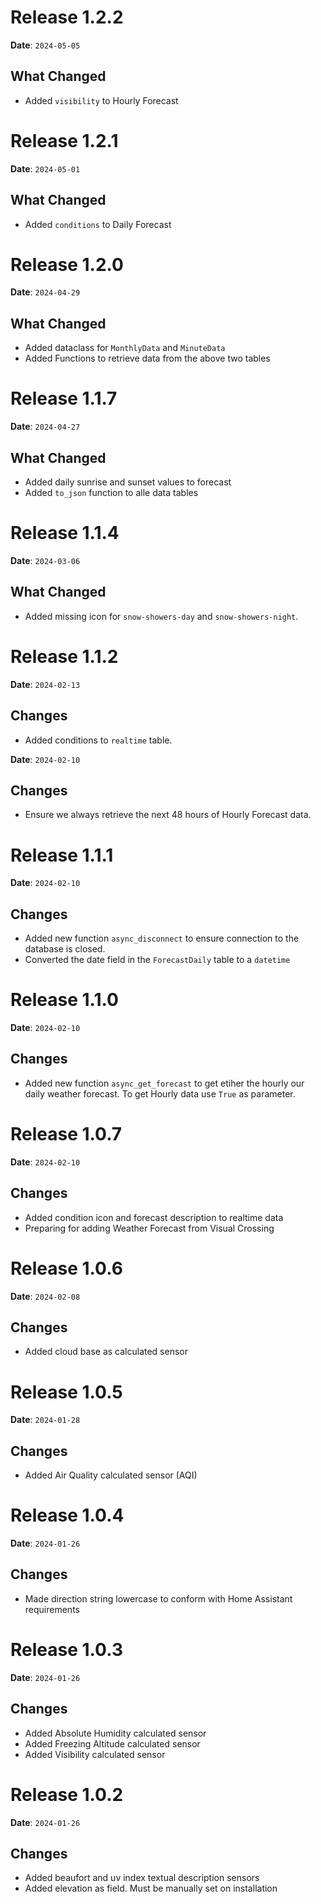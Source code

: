 
# Release 1.2.2

**Date**: `2024-05-05`

## What Changed

* Added `visibility` to Hourly Forecast

# Release 1.2.1

**Date**: `2024-05-01`

## What Changed

* Added `conditions` to Daily Forecast

# Release 1.2.0

**Date**: `2024-04-29`

## What Changed

* Added dataclass for `MonthlyData` and `MinuteData`
* Added Functions to retrieve data from the above two tables

# Release 1.1.7

**Date**: `2024-04-27`

## What Changed

- Added daily sunrise and sunset values to forecast
- Added `to_json` function to alle data tables

# Release 1.1.4

**Date**: `2024-03-06`

## What Changed

- Added missing icon for `snow-showers-day` and `snow-showers-night`.


# Release 1.1.2

**Date**: `2024-02-13`

## Changes

- Added conditions to `realtime` table.


**Date**: `2024-02-10`

## Changes

- Ensure we always retrieve the next 48 hours of Hourly Forecast data.



# Release 1.1.1

**Date**: `2024-02-10`

## Changes

- Added new function `async_disconnect` to ensure connection to the database is closed.
- Converted the date field in the `ForecastDaily` table to a `datetime`


# Release 1.1.0

**Date**: `2024-02-10`

## Changes

- Added new function `async_get_forecast` to get etiher the hourly our daily weather forecast. To get Hourly data use `True` as parameter.


# Release 1.0.7

**Date**: `2024-02-10`

## Changes

- Added condition icon and forecast description to realtime data
- Preparing for adding Weather Forecast from Visual Crossing


# Release 1.0.6

**Date**: `2024-02-08`

## Changes

- Added cloud base as calculated sensor

# Release 1.0.5

**Date**: `2024-01-28`

## Changes

- Added Air Quality calculated sensor (AQI)

# Release 1.0.4

**Date**: `2024-01-26`

## Changes

- Made direction string lowercase to conform with Home Assistant requirements


# Release 1.0.3

**Date**: `2024-01-26`

## Changes

- Added Absolute Humidity calculated sensor
- Added Freezing Altitude calculated sensor
- Added Visibility calculated sensor

# Release 1.0.2

**Date**: `2024-01-26`

## Changes

- Added beaufort and uv index textual description sensors
- Added elevation as field. Must be manually set on installation